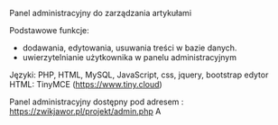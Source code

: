 Panel administracyjny do zarządzania artykułami

Podstawowe funkcje:
- dodawania, edytowania, usuwania treści w bazie danych.
- uwierzytelnianie użytkownika w panelu administracyjnym

Języki: PHP, HTML, MySQL, JavaScript, css, jquery, bootstrap
edytor HTML: TinyMCE (https://www.tiny.cloud)

Panel administracyjny dostępny pod adresem :
https://zwikjawor.pl/projekt/admin.php
A
